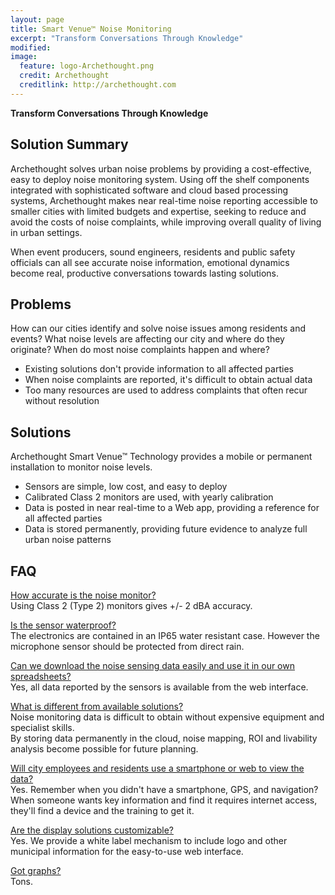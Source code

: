 ```yaml
---
layout: page
title: Smart Venue™ Noise Monitoring
excerpt: "Transform Conversations Through Knowledge"
modified: 
image:
  feature: logo-Archethought.png
  credit: Archethought
  creditlink: http://archethought.com
---
```


__Transform Conversations Through Knowledge__


## Solution Summary
Archethought solves urban noise problems by providing a cost-effective, easy to deploy noise monitoring system. Using off the shelf components integrated with sophisticated software and cloud based processing systems, Archethought makes near real-time noise reporting accessible to smaller cities with limited budgets and expertise, seeking to reduce and avoid the costs of noise complaints, while improving overall quality of living in urban settings.

When event producers, sound engineers, residents and public safety officials can all see accurate noise information, emotional dynamics become real, productive conversations towards lasting solutions.

## Problems
How can our cities identify and solve noise issues among residents and events?
What noise levels are affecting our city and where do they originate?
When do most noise complaints happen and where?
* Existing solutions don't provide information to all affected parties
* When noise complaints are reported, it's difficult to obtain actual data
* Too many resources are used to address complaints that often recur without resolution

## Solutions
Archethought Smart Venue™ Technology provides a mobile or permanent installation to monitor noise levels.
* Sensors are simple, low cost, and easy to deploy
* Calibrated Class 2 monitors are used, with yearly calibration
* Data is posted in near real-time to a Web app, providing a reference for all affected parties
* Data is stored permanently, providing future evidence to analyze full urban noise patterns

## FAQ
<u>How accurate is the noise monitor?</u>  
Using Class 2 (Type 2) monitors gives +/- 2 dBA accuracy.

<u>Is the sensor waterproof?</u>  
The electronics are contained in an IP65 water resistant case. However the microphone sensor should be protected from direct rain.

<u>Can we download the noise sensing data easily and use it in our own spreadsheets?</u>  
Yes, all data reported by the sensors is available from the web interface.

<u>What is different from available solutions?</u>  
Noise monitoring data is difficult to obtain without expensive equipment and specialist skills.  
By storing data permanently in the cloud, noise mapping, ROI and livability analysis become possible for future planning.

<u>Will city employees and residents use a smartphone or web to view the data?</u>  
Yes. Remember when you didn't have a smartphone, GPS, and navigation? When someone wants key information and find it requires internet access, they'll find a device and the training to get it.

<u>Are the display solutions customizable?</u>  
Yes. We provide a white label mechanism to include logo and other municipal information for the easy-to-use web interface.

<u>Got graphs?</u>  
Tons.

